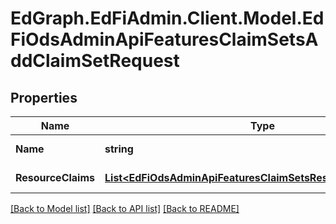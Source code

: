# EdGraph.EdFiAdmin.Client.Model.EdFiOdsAdminApiFeaturesClaimSetsAddClaimSetRequest

## Properties

Name | Type | Description | Notes
------------ | ------------- | ------------- | -------------
**Name** | **string** | Claim set name | 
**ResourceClaims** | [**List&lt;EdFiOdsAdminApiFeaturesClaimSetsResourceClaimModel&gt;**](EdFiOdsAdminApiFeaturesClaimSetsResourceClaimModel.md) | Resource Claims | 

[[Back to Model list]](../README.md#documentation-for-models) [[Back to API list]](../README.md#documentation-for-api-endpoints) [[Back to README]](../README.md)

